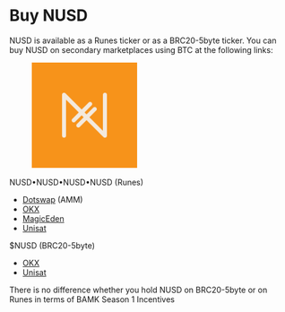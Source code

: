 # Buy NUSD

NUSD is available as a Runes ticker or as a BRC20-5byte ticker. You can buy NUSD on secondary marketplaces using BTC at the following links:

<div align="left">

<figure><img src="../.gitbook/assets/full-size (9).png" alt="" width="188"><figcaption></figcaption></figure>

</div>

NUSD•NUSD•NUSD•NUSD (Runes)

* [Dotswap](https://www.dotswap.app/swap#R\_BTC\_NUSD%E2%80%A2NUSD%E2%80%A2NUSD%E2%80%A2NUSD) (AMM)
* [OKX](https://www.okx.com/web3/marketplace/runes/token/NUSD%E2%80%A2NUSD%E2%80%A2NUSD%E2%80%A2NUSD/845005:178)
* [MagicEden](https://magiceden.io/runes/NUSD%E2%80%A2NUSD%E2%80%A2NUSD%E2%80%A2NUSD)
* [Unisat](https://unisat.io/runes/market?tick=NUSD%E2%80%A2NUSD%E2%80%A2NUSD%E2%80%A2NUSD\&tab=1)

$NUSD (BRC20-5byte)

* [OKX](https://www.okx.com/web3/marketplace/inscription/ordinals/token/%24NUSD)
* [Unisat](https://unisat.io/market/brc20?tick=%24NUSD)

There is no difference whether you hold NUSD on BRC20-5byte or on Runes in terms of BAMK Season 1 Incentives

